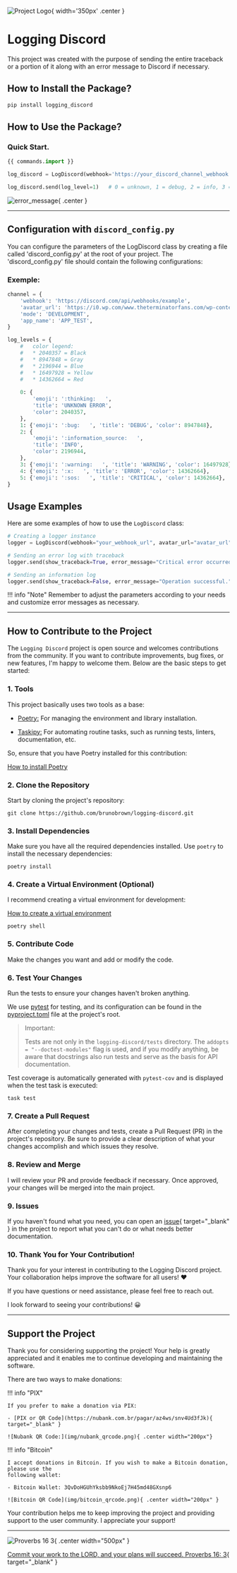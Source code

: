 ![Project Logo](
    img/logging_discord.png
){ width='350px' .center }

# Logging Discord
This project was created with the purpose of sending the entire traceback or a portion of it along with an
error message to Discord if necessary.

## How to Install the Package?
```bash
pip install logging_discord

```

## How to Use the Package?
### Quick Start.

```python
{{ commands.import }}

log_discord = LogDiscord(webhook='https://your_discord_channel_webhook')

log_discord.send(log_level=1)   # 0 = unknown, 1 = debug, 2 = info, 3 = warning, 4 = error, 5 = critical
```

![error_message](img/error_message.png){ .center }

---

## Configuration with `discord_config.py`

You can configure the parameters of the LogDiscord class by creating a file
called 'discord_config.py' at the root of your project. The 'discord_config.py'
file should contain the following configurations:

### Exemple:

```python
channel = {
    'webhook': 'https://discord.com/api/webhooks/example',
    'avatar_url': 'https://i0.wp.com/www.theterminatorfans.com/wp-content/uploads/2012/09/the-terminator3.jpg?resize=900%2C450&ssl=1',
    'mode': 'DEVELOPMENT',
    'app_name': 'APP_TEST',
}

log_levels = {
    #   color legend:
    #   * 2040357 = Black
    #   * 8947848 = Gray
    #   * 2196944 = Blue
    #   * 16497928 = Yellow
    #   * 14362664 = Red
    
    0: {
        'emoji': ':thinking:   ',
        'title': 'UNKNOWN ERROR',
        'color': 2040357,
    },
    1: {'emoji': ':bug:   ', 'title': 'DEBUG', 'color': 8947848},
    2: {
        'emoji': ':information_source:   ',
        'title': 'INFO',
        'color': 2196944,
    },
    3: {'emoji': ':warning:   ', 'title': 'WARNING', 'color': 16497928},
    4: {'emoji': ':x:   ', 'title': 'ERROR', 'color': 14362664},
    5: {'emoji': ':sos:   ', 'title': 'CRITICAL', 'color': 14362664},
}
```

## Usage Examples

Here are some examples of how to use the `LogDiscord` class:

```python
# Creating a logger instance
logger = LogDiscord(webhook="your_webhook_url", avatar_url="avatar_url", mode="DEVELOPMENT", app_name="MyApp")

# Sending an error log with traceback
logger.send(show_traceback=True, error_message="Critical error occurred!", log_level=5)

# Sending an information log
logger.send(show_traceback=False, error_message="Operation successful.", log_level=2)
```

!!! info "Note"
    Remember to adjust the parameters according to your needs and customize error messages as necessary.

---

## How to Contribute to the Project

The `Logging Discord` project is open source and welcomes contributions from the community. 
If you want to contribute improvements, bug fixes, or new features, 
I'm happy to welcome them. Below are the basic steps to get started:

### 1. Tools

This project basically uses two tools as a base:

- [Poetry:](https://python-poetry.org/) For managing the environment and library installation.

- [Taskipy:](https://github.com/illBeRoy/taskipy) For automating routine tasks,
such as running tests, linters, documentation, etc.

So, ensure that you have Poetry installed for this contribution:

[How to install Poetry](https://python-poetry.org/docs/#system-requirements)

### 2. Clone the Repository

Start by cloning the project's repository:

```shell
git clone https://github.com/brunobrown/logging-discord.git
```

### 3. Install Dependencies

Make sure you have all the required dependencies installed. Use `poetry` 
to install the necessary dependencies:

```shell
poetry install
```

### 4. Create a Virtual Environment (Optional)

I recommend creating a virtual environment for development:

[How to create a virtual environment](https://python-poetry.org/docs/basic-usage/#activating-the-virtual-environment)

```shell
poetry shell
```

### 5. Contribute Code

Make the changes you want and add or modify the code.

### 6. Test Your Changes

Run the tests to ensure your changes haven't broken anything.

We use [pytest](https://pytest.org/) for testing, and its configuration can be found in the [pyproject.toml](https://github.com/brunobrown/logging-discord/blob/master/pyproject.toml) file at the project's root.

> Important:
> 
> Tests are not only in the `logging-discord/tests` directory. 
The `addopts = "--doctest-modules"` flag is used, and if you modify anything,
be aware that docstrings also run tests and serve as the basis for API documentation.

Test coverage is automatically generated with `pytest-cov` and is displayed when the test task is executed:

```shell
task test
```

### 7. Create a Pull Request

After completing your changes and tests, create a Pull Request (PR) in the 
project's repository. Be sure to provide a clear description of what your 
changes accomplish and which issues they resolve.

### 8. Review and Merge

I will review your PR and provide feedback if necessary. Once approved, your 
changes will be merged into the main project.

### 9. Issues
If you haven't found what you need, you can open an 
[issue](https://github.com/brunobrown/logging-discord/issues){ target="_blank" } 
in the project to report what you can't do or what needs better documentation.

### 10. Thank You for Your Contribution!

Thank you for your interest in contributing to the Logging Discord project. 
Your collaboration helps improve the software for all users! :heart:

If you have questions or need assistance, please feel free to reach out.

I look forward to seeing your contributions! &#128512;

---

## Support the Project

Thank you for considering supporting the project! Your help is greatly appreciated and it enables me
to continue developing and maintaining the software.

There are two ways to make donations:

!!! info "PIX"

    If you prefer to make a donation via PIX:

    - [PIX or QR Code](https://nubank.com.br/pagar/az4ws/snv4Ud3fJk){ target="_blank" }

    ![Nubank QR Code:](img/nubank_qrcode.png){ .center width="200px"}


!!! info "Bitcoin"

    I accept donations in Bitcoin. If you wish to make a Bitcoin donation, please use the
    following wallet:

    - Bitcoin Wallet: 3QvDoHGUhYksbb9NkoEj7H45md48GXsnp6

    ![Bitcoin QR Code](img/bitcoin_qrcode.png){ .center width="200px" }


Your contribution helps me to keep improving the project and providing support to the user community. I appreciate your support!

---

![Proverbs 16 3](img/proverbs_16_3.jpg){ .center width="500px" }

[Commit your work to the LORD, and your plans will succeed. Proverbs 16: 3](https://www.bible.com/bible/116/PRO.16.NLT){ target="_blank" }

